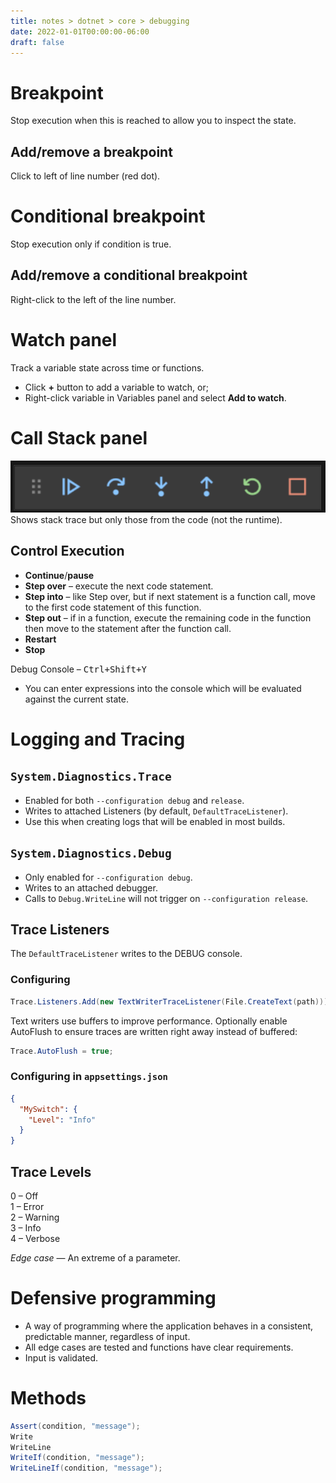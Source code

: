 ```yaml
---
title: notes > dotnet > core > debugging
date: 2022-01-01T00:00:00-06:00
draft: false
---
```


# Breakpoint
Stop execution when this is reached to allow you to inspect the state.

## Add/remove a breakpoint
Click to left of line number (red dot).

# Conditional breakpoint
Stop execution only if condition is true.

## Add/remove a conditional breakpoint
Right-click to the left of the line number.

# Watch panel
Track a variable state across time or functions.
- Click **+** button to add a variable to watch, or;
- Right-click variable in Variables panel and select **Add to watch**.
	
# Call Stack panel
![call stack panel](call-stack-panel.png)  
Shows stack trace but only those from the code (not the runtime).

## Control Execution
- **Continue**/**pause**
- **Step over** – execute the next code statement.
- **Step into** – like Step over, but if next statement is a function call, move to the first code statement of this function.
- **Step out** – if in a function, execute the remaining code in the function then move to the statement after the function call.
- **Restart**
- **Stop**

Debug Console – <kbd>Ctrl+Shift+Y</kdb>
- You can enter expressions into the console which will be evaluated against the current state.

# Logging and Tracing
## `System.Diagnostics.Trace` 
- Enabled for both `--configuration debug` and `release`.  
- Writes to attached Listeners (by default, `DefaultTraceListener`).
- Use this when creating logs that will be enabled in most builds.

## `System.Diagnostics.Debug`
- Only enabled for `--configuration debug`.
- Writes to an attached debugger.
- Calls to `Debug.WriteLine` will not trigger on `--configuration release`.

## Trace Listeners
The `DefaultTraceListener` writes to the DEBUG console.

### Configuring
```cs
Trace.Listeners.Add(new TextWriterTraceListener(File.CreateText(path)));
```

Text writers use buffers to improve performance.  Optionally enable AutoFlush to ensure traces are written right away instead of buffered:
```cs
Trace.AutoFlush = true;
```

### Configuring in `appsettings.json`
```json
{
  "MySwitch": {
    "Level": "Info"
  }
}
```

## Trace Levels
0 – Off  
1 – Error  
2 – Warning  
3 – Info  
4 – Verbose  

*Edge case* — An extreme of a parameter.

# Defensive programming
- A way of programming where the application behaves in a consistent, predictable manner, regardless of input.
- All edge cases are tested and functions have clear requirements.
- Input is validated.

# Methods
```cs
Assert(condition, "message");
Write
WriteLine
WriteIf(condition, "message");
WriteLineIf(condition, "message");
```
